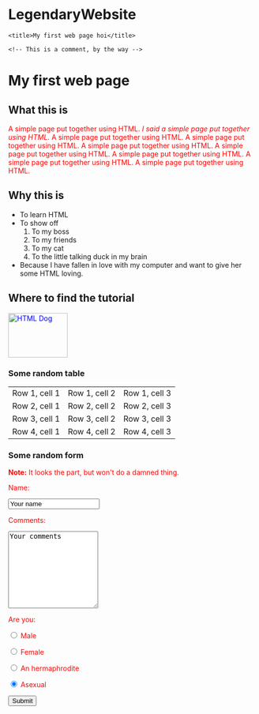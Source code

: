 # LegendaryWebsite
<!DOCTYPE html>

<html>

<head>

    <title>My first web page hoi</title>
<style>

    p {
        color: red;
    }

    a {
        color: blue;
    }

</style>
    <!-- This is a comment, by the way -->

</head>

<body>

<h1>My first web page</h1>

<h2>What this is</h2>
<p>A simple page put together using HTML. <em>I said a simple page put together using HTML.</em> A simple page put together using HTML. A simple page put together using HTML. A simple page put together using HTML. A simple page put together using HTML. A simple page put together using HTML. A simple page put together using HTML. A simple page put together using HTML.</p>

<h2>Why this is</h2>
<ul>
    <li>To learn HTML</li>
    <li>
        To show off
        <ol>
            <li>To my boss</li>
            <li>To my friends</li>
            <li>To my cat</li>
            <li>To the little talking duck in my brain</li>
        </ol>
    </li>
    <li>Because I have fallen in love with my computer and want to give her some HTML loving.</li>
</ul>

<h2>Where to find the tutorial</h2>
<p><a href="http://www.htmldog.com"><img src="http://www.htmldog.com/badge1.gif" width="120" height="90" alt="HTML Dog"></a></p>

<h3>Some random table</h3>
<table>
    <tr>
        <td>Row 1, cell 1</td>
        <td>Row 1, cell 2</td>
        <td>Row 1, cell 3</td>
    </tr>
    <tr>
        <td>Row 2, cell 1</td>
        <td>Row 2, cell 2</td>
        <td>Row 2, cell 3</td>
    </tr>
    <tr>
        <td>Row 3, cell 1</td>
        <td>Row 3, cell 2</td>
        <td>Row 3, cell 3</td>
    </tr>
    <tr>
        <td>Row 4, cell 1</td>
        <td>Row 4, cell 2</td>
        <td>Row 4, cell 3</td>
    </tr>
</table>

<h3>Some random form</h3>
<p><strong>Note:</strong> It looks the part, but won't do a damned thing.</p>

<form action="somescript.php" method="post">

<p>Name:</p>
<p><input name="name" value="Your name"></p>

<p>Comments: </p>
<p><textarea rows="10" cols="20" name="comments">Your comments</textarea></p>

<p>Are you:</p>
<p><input type="radio" name="areyou" value="male"> Male</p>
<p><input type="radio" name="areyou" value="female"> Female</p>
<p><input type="radio" name="areyou" value="hermaphrodite"> An hermaphrodite</p>
<p><input type="radio" name="areyou" value="asexual" checked> Asexual</p>

<p><input type="submit"></p>

</form>

</body>

</html>
